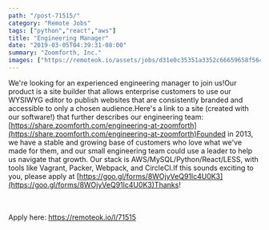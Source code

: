 ```yaml
---
path: "/post-71515/"
category: "Remote Jobs"
tags: ["python","react","aws"]
title: "Engineering Manager"
date: "2019-03-05T04:39:31-08:00"
summary: "Zoomforth, Inc."
images: ["https://remoteok.io/assets/jobs/d31e0c35351a3352c66659658f5647a61551768531.jpg"]
---
```


We're looking for an experienced engineering manager to join us!Our product is a site builder that allows enterprise customers to use our WYSIWYG editor to publish websites that are consistently branded and accessible to only a chosen audience.Here's a link to a site (created with our software!) that further describes our engineering team: [https://share.zoomforth.com/engineering-at-zoomforth](https://share.zoomforth.com/engineering-at-zoomforth)Founded in 2013, we have a stable and growing base of customers who love what we've made for them, and our small engineering team could use a leader to help us navigate that growth. Our stack is AWS/MySQL/Python/React/LESS, with tools like Vagrant, Packer, Webpack, and CircleCI.If this sounds exciting to you, please apply at [https://goo.gl/forms/8WOjyVeQ91lc4U0K3](https://goo.gl/forms/8WOjyVeQ91lc4U0K3)Thanks!

<br/>
<br/>
Apply here: <A HREF="https://remoteok.io/l/71515">https://remoteok.io/l/71515</A>
